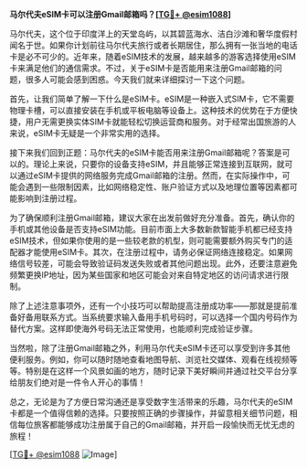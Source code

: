 **马尔代夫eSIM卡可以注册Gmail邮箱吗？[[TG💪+ @esim1088](https://t.me/s/esim1088)]**

马尔代夫，这个位于印度洋上的天堂岛屿，以其碧蓝海水、洁白沙滩和奢华度假村闻名于世。如果你计划前往马尔代夫旅行或者长期居住，那么拥有一张当地的电话卡是必不可少的。近年来，随着eSIM技术的发展，越来越多的游客选择使用eSIM卡来满足他们的通信需求。不过，关于eSIM卡是否能用来注册Gmail邮箱的问题，很多人可能会感到困惑。今天我们就来详细探讨一下这个问题。

首先，让我们简单了解一下什么是eSIM卡。eSIM是一种嵌入式SIM卡，它不需要物理卡槽，可以直接安装在手机或平板电脑等设备上。这种技术的优势在于方便快捷，用户无需更换实体SIM卡就能轻松切换运营商和服务。对于经常出国旅游的人来说，eSIM卡无疑是一个非常实用的选择。

接下来我们回到正题：马尔代夫的eSIM卡能否用来注册Gmail邮箱呢？答案是可以的。理论上来说，只要你的设备支持eSIM，并且能够正常连接到互联网，就可以通过eSIM卡提供的网络服务完成Gmail邮箱的注册。然而，在实际操作中，可能会遇到一些限制因素，比如网络稳定性、账户验证方式以及地理位置等因素都可能影响到注册过程。

为了确保顺利注册Gmail邮箱，建议大家在出发前做好充分准备。首先，确认你的手机或其他设备是否支持eSIM功能。目前市面上大多数新款智能手机都已经支持eSIM技术，但如果你使用的是一些较老款的机型，则可能需要额外购买专门的适配器才能使用eSIM卡。其次，在注册过程中，请务必保证网络连接稳定。如果网络信号较差，可能会导致验证码发送失败或者其他问题出现。此外，还要注意避免频繁更换IP地址，因为某些国家和地区可能会对来自特定地区的访问请求进行限制。

除了上述注意事项外，还有一个小技巧可以帮助提高注册成功率——那就是提前准备好备用联系方式。当系统要求输入备用手机号码时，可以选择一个国内号码作为替代方案。这样即使海外号码无法正常使用，也能顺利完成验证步骤。

当然啦，除了注册Gmail邮箱之外，利用马尔代夫eSIM卡还可以享受到许多其他便利服务。例如，你可以随时随地查看地图导航、浏览社交媒体、观看在线视频等等。特别是在这样一个风景如画的地方，随时记录下美好瞬间并通过社交平台分享给朋友们绝对是一件令人开心的事情！

总之，无论是为了方便日常沟通还是享受数字生活带来的乐趣，马尔代夫的eSIM卡都是一个值得信赖的选择。只要按照正确的步骤操作，并留意相关细节问题，相信每位旅客都能够成功注册属于自己的Gmail邮箱，并开启一段愉快而无忧无虑的旅程！

[[TG💪+ @esim1088](https://t.me/s/esim1088) ![Image](https://i.postimg.cc/4NQfJmqS/Snipaste-2025-05-13-00-14-12.png)]